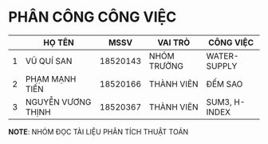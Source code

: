 # PHÂN CÔNG CÔNG VIỆC

|   | HỌ TÊN             | MSSV     | VAI TRÒ     | CÔNG VIỆC |
|---|--------------------|----------|-------------|-----------|
| 1 | VŨ QUÍ SAN         | 18520143 | NHÓM TRƯỞNG |    WATER-SUPPLY|
| 2 | PHẠM MẠNH TIẾN     | 18520166 | THÀNH VIÊN  |    ĐẾM SAO|
| 3 | NGUYỄN VƯƠNG THỊNH | 18520367 | THÀNH VIÊN  |  SUM3, H-INDEX  |

**NOTE**: NHÓM ĐỌC TÀI LIỆU PHÂN TÍCH THUẬT TOÁN
